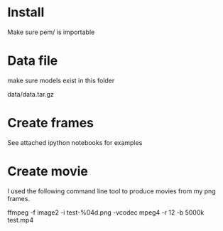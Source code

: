 # Install

Make sure pem/ is importable

# Data file

make sure models exist in this folder

data/data.tar.gz

# Create frames

See attached ipython notebooks for examples

# Create movie

I used the following command line tool to produce movies from my png frames.

ffmpeg -f image2 -i test-%04d.png -vcodec mpeg4 -r 12 -b 5000k test.mp4